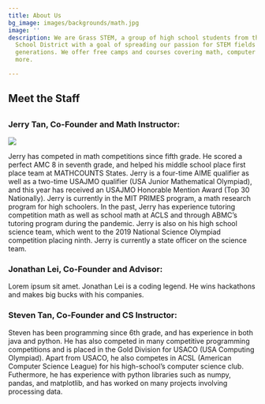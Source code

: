 ```yaml
---
title: About Us
bg_image: images/backgrounds/math.jpg
image: ''
description: We are Grass STEM, a group of high school students from the Acton-Boxborough
  School District with a goal of spreading our passion for STEM fields to younger
  generations. We offer free camps and courses covering math, computer science, and
  more.

---
```

## Meet the Staff

## 

### Jerry Tan, Co-Founder and Math Instructor:

![](/images/teachers/jerrytan.jpg)

Jerry has competed in math competitions since fifth grade. He scored a perfect AMC 8 in seventh grade, and helped his middle school place first place team at MATHCOUNTS States. Jerry is a four-time AIME qualifier as well as a two-time USAJMO qualifier (USA Junior Mathematical Olympiad), and this year has received an USAJMO Honorable Mention Award (Top 30 Nationally). Jerry is currently in the MIT PRIMES program, a math research program for high schoolers. In the past, Jerry has experience tutoring competition math as well as school math at ACLS and through ABMC’s tutoring program during the pandemic. Jerry is also on his high school science team, which went to the 2019 National Science Olympiad competition placing ninth. Jerry is currently a state officer on the science team.

### Jonathan Lei, Co-Founder and Advisor:

Lorem ipsum sit amet. Jonathan Lei is a coding legend. He wins hackathons and makes big bucks with his companies.

### Steven Tan, Co-Founder and CS Instructor:

Steven has been programming since 6th grade, and has experience in both java and python. He has also competed in many competitive programming competitions and is placed in the Gold Division for USACO (USA Computing Olympiad). Apart from USACO, he also competes in ACSL (American Computer Science League) for his high-school’s computer science club. Futhermore, he has experience with python libraries such as numpy, pandas, and matplotlib, and has worked on many projects involving processing data.